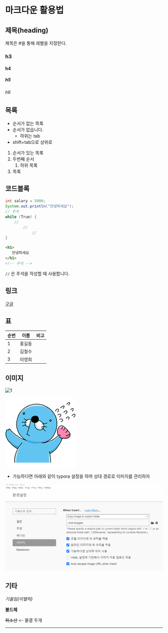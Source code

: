# 마크다운 활용법

## 제목(heading)

제목은 #을 통해 레벨을 지정한다. 

### h3

#### h4

##### h5

###### h6

## 목록

* 순서가 없는 목록
* 순서가 없습니다.
  * 하위는 tab
* shift+tab으로 상위로

1. 순서가 있는 목록
2. 두번째 순서
   1. 하위 목록
3. 목록

## 코드블록

```java
int salary = 5000;
System.out.println("안녕하세요");
// 주석
while (True) {
    // 
    	//	
    		//
}
```

```html
<h1>
   안녕하세요
</h1>
<!-- 주석 -->
```

`//` 은 주석을 작성할 때 사용합니다.

## 링크

[구글](https://google.com)

## 표

| 순번 | 이름   | 비고 |
| ---- | ------ | ---- |
| 1    | 홍길동 |      |
| 2    | 김철수 |      |
| 3    | 이영희 |      |

## 이미지

![1](C:\Users\student\Desktop\1.png)



![1](md-images/1-1615872874607.png)

* 가능하다면 아래와 같이 typora 설정을 하여 상대 경로로 이미지를 관리하자

![image-20210316143521889](md-images/image-20210316143521889.png)

## 기타

*기울임(이탤릭)*

**볼드체**

~~취소선~~  <- 물결 두개

---





